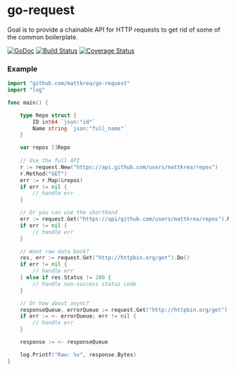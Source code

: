 # go-request
Goal is to provide a chainable API for HTTP requests to get rid of
some of the common boilerplate.

[![GoDoc](https://godoc.org/github.com/mattkrea/go-request?status.svg)](https://godoc.org/github.com/mattkrea/go-request) [![Build Status](https://travis-ci.org/mattkrea/go-request.svg?branch=master)](https://travis-ci.org/mattkrea/go-request) [![Coverage Status](https://coveralls.io/repos/mattkrea/go-request/badge.svg)](https://coveralls.io/r/mattkrea/go-request)

### Example

```go
import "github.com/mattkrea/go-request"
import "log"

func main() {

	type Repo struct {
		ID int64 `json:"id"`
		Name string `json:"full_name"`
	}

	var repos []Repo
	
	// Use the full API
	r := request.New("https://api.github.com/users/mattkrea/repos")
	r.Method("GET")
	err := r.Map(&repos)
	if err != nil {
		// handle err
	}

	// Or you can use the shorthand
	err := request.Get("https://api/github.com/users/mattkrea/repos").Map(&repos)
	if err != nil {
		// handle err
	}

	// Want raw data back?
	res, err := request.Get("http://httpbin.org/get").Do()
	if err != nil {
		// handle err
	} else if res.Status != 200 {
		// handle non-success status code
	}

	// Or how about async?
	responseQueue, errorQueue := request.Get("http://httpbin.org/get").DoAsync()
	if err := <- errorQueue; err != nil {
		// handle err
	}

	response := <- responseQueue

	log.Printf("Raw: %v", response.Bytes)
}
```